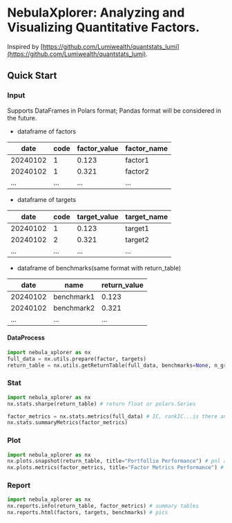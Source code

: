 # NebulaXplorer: Analyzing and Visualizing Quantitative Factors.
Inspired by [https://github.com/Lumiwealth/quantstats_lumi](https://github.com/Lumiwealth/quantstats_lumi).

## Quick Start
### Input
Supports DataFrames in Polars format; Pandas format will be considered in the future.
- dataframe of factors

| date       | code | factor_value | factor_name |
|------------|------|----------|----------|
| 20240102 | 1 | 0.123    | factor1    |
| 20240102 | 1 | 0.321    | factor2  |
| ... | ... | ...   | ...    |

- dataframe of targets

| date       | code | target_value | target_name |
|------------|------|----------|----------|
| 20240102 | 1 | 0.123    | target1    |
| 20240102 | 2 | 0.321    | target2   |
| ... | ... | ...   | ...    |
- dataframe of benchmarks(same format with return_table)

| date       | name | return_value |
|------------|------|----------|
| 20240102 | benchmark1 | 0.123    | 
| 20240102 | benchmark2 | 0.321    |
| ... | ... | ...   |

#### DataProcess
```python
import nebula_xplorer as nx
full_data = nx.utils.prepare(factor, targets)
return_table = nx.utils.getReturnTable(full_data, benchmarks=None, n_groups=10, n_top=[200, 1000])

```

### Stat
```python
import nebula_xplorer as nx
nx.stats.sharpe(return_table) # return float or polars.Series
```

```python
factor_metrics = nx.stats.metrics(full_data) # IC, rankIC...is there any other daily stats?
nx.stats.summaryMetrics(factor_metrics)
```

### Plot
```python
import nebula_xplorer as nx
nx.plots.snapshot(return_table, title="Portfollio Performance") # pnl and maxdd
nx.plots.metrics(factor_metrics, title="Factor Metrics Performance") # IC performance and ?...
```

### Report
```python
import nebula_xplorer as nx
nx.reports.info(return_table, factor_metrics) # summary tables
nx.reports.html(factors, targets, benchmarks) # pics
```
